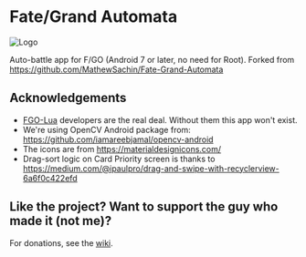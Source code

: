 # Fate/Grand Automata
![Logo](https://i.imgur.com/cVc5UhP.png)

Auto-battle app for F/GO (Android 7 or later, no need for Root). Forked from <a href='https://github.com/MathewSachin/Fate-Grand-Automata'>https://github.com/MathewSachin/Fate-Grand-Automata</a>

## Acknowledgements
- [FGO-Lua][FGOLua] developers are the real deal. Without them this app won't exist.
- We're using OpenCV Android package from: https://github.com/iamareebjamal/opencv-android
- The icons are from https://materialdesignicons.com/
- Drag-sort logic on Card Priority screen is thanks to https://medium.com/@ipaulpro/drag-and-swipe-with-recyclerview-6a6f0c422efd

[FGOLua]: https://github.com/29988122/Fate-Grand-Order_Lua

## Like the project? Want to support the guy who made it (not me)?

For donations, see the [wiki](https://github.com/MathewSachin/Fate-Grand-Automata/wiki/Donations).
